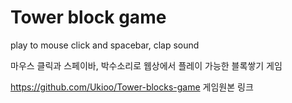 # Tower block game

play to mouse click and spacebar, clap sound

마우스 클릭과 스페이바, 박수소리로 웹상에서 플레이 가능한 블록쌓기 게임


https://github.com/Ukioo/Tower-blocks-game 게임원본 링크
